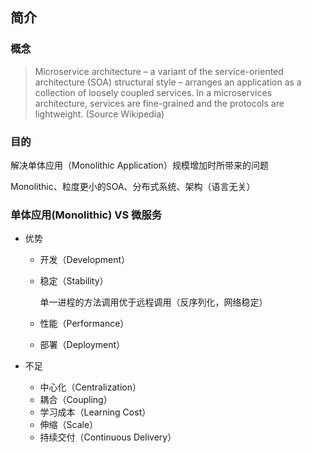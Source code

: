 ## 简介

### 概念

> Microservice architecture – a variant of the service-oriented architecture (SOA) structural style – arranges an application as a collection of loosely coupled services. In a microservices architecture, services are fine-grained and the protocols are lightweight. (Source Wikipedia)

### 目的
解决单体应用（Monolithic Application）规模增加时所带来的问题


Monolithic、粒度更小的SOA、分布式系统、架构（语言无关）

### 单体应用(Monolithic) VS 微服务

- 优势

    - 开发（Development）

    - 稳定（Stability）

        单一进程的方法调用优于远程调用（反序列化，网络稳定）

    - 性能（Performance）

    - 部署（Deployment）

- 不足

    - 中心化（Centralization）
    - 耦合（Coupling）
    - 学习成本（Learning Cost）
    - 伸缩（Scale）
    - 持续交付（Continuous Delivery）

